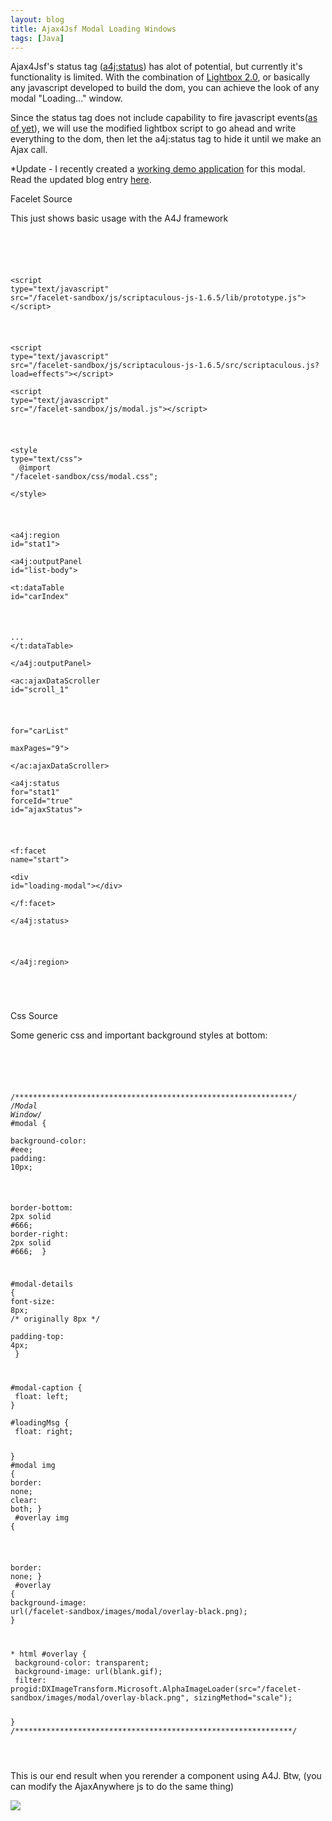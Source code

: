 ```yaml
---
layout: blog
title: Ajax4Jsf Modal Loading Windows
tags: [Java]
---
```


<p>Ajax4Jsf's status tag (<a href="https://ajax4jsf.dev.java.net/nonav/documentation/ajax-documentation/ch06s11.html">a4j:status</a>) has alot of potential, but currently it's functionality is limited. With the combination of <a href="http://www.huddletogether.com/projects/lightbox2/">Lightbox 2.0</a>, or basically any javascript developed to build the dom, you can achieve the look of any modal "Loading..." window.</p> 

<p>Since the status tag does not include capability to fire javascript events(<a href="https://ajax4jsf.dev.java.net/servlets/ReadMsg?list=users&msgNo=1893">as of yet</a>), we will use the modified lightbox script to go ahead and write everything to the dom, then let the a4j:status tag to hide it until we make an Ajax call.</p> 

<p>*Update - I recently created a <a href="http://code.google.com/p/seam-2-sandbox/">working demo application</a> for this modal. Read the updated blog entry <a href=" http://www.jroller.com/wesleyhales/entry/richfaces_loading_modal_with_a4j">here</a>.</p>

<p class="pTitle">Facelet Source</p> 
<p>This just shows basic usage with the A4J framework</p> 
<pre> 
<code> 

</a><a name="l26"> <span class="s1">&lt;</span><span class="s5">script </span><span class="s2">type=</span><span class="s4">"text/javascript" </span><span class="s2">src=</span><span class="s4">"/facelet-sandbox/js/scriptaculous-js-1.6.5/lib/prototype.js"</span><span class="s1">&gt;&lt;/</span><span class="s5">script</span><span class="s1">&gt;</span><span class="s3"> 

</span></a><a name="l27"> <span class="s1">&lt;</span><span class="s5">script </span><span class="s2">type=</span><span class="s4">"text/javascript" </span><span class="s2">src=</span><span class="s4">"/facelet-sandbox/js/scriptaculous-js-1.6.5/src/scriptaculous.js?load=effects"</span><span class="s1">&gt;&lt;/</span><span class="s5">script</span><span class="s1">&gt;</span><span class="s3"> 
</span></a><a name="l28"> <span class="s1">&lt;</span><span class="s5">script </span><span class="s2">type=</span><span class="s4">"text/javascript" </span><span class="s2">src=</span><span class="s4">"/facelet-sandbox/js/modal.js"</span><span class="s1">&gt;&lt;/</span><span class="s5">script</span><span class="s1">&gt;</span><span class="s3"> 

</span></a><a name="l29"> 
</a><a name="l30"> 
</a><a name="l31"> <span class="s1">&lt;</span><span class="s5">style </span><span class="s2">type=</span><span class="s4">"text/css"</span><span class="s1">&gt;</span><span class="s3"> 
</span></a><a name="l32"> 
</a><a name="l33"> <span class="s6">@import </span><span class="s7">"/facelet-sandbox/css/modal.css"</span><span class="s3">; 
</span></a><a name="l34"> 
</a><a name="l35"> <span class="s1">&lt;/</span><span class="s5">style</span><span class="s1">&gt;</span><span class="s3"> 

</span></a><a name="l36"> 
</a><a name="l37"> 
</a><a name="l38"> <span class="s1">&lt;</span><span class="s5">a4j:region </span><span class="s2">id=</span><span class="s4">"stat1"</span><span class="s1">&gt;</span><span class="s3"> 
</span></a><a name="l39"> 
</a><a name="l40"> <span class="s1">&lt;</span><span class="s5">a4j:outputPanel </span><span class="s2">id=</span><span class="s4">"list-body"</span><span class="s1">&gt;</span><span class="s3"> 
</span></a><a name="l41"> 
</a><a name="l42"> <span class="s1">&lt;</span><span class="s5">t:dataTable </span><span class="s2">id=</span><span class="s4">"carIndex"</span><span class="s1"> 

</span></a><a name="l43"> <span class="s8">...</span><span class="s3"> 
</span></a><a name="l44"> <span class="s1">&lt;/</span><span class="s5">t:dataTable</span><span class="s1">&gt;</span><span class="s3"> 
</span></a><a name="l45"> 
</a><a name="l46"> <span class="s1">&lt;/</span><span class="s5">a4j:outputPanel</span><span class="s1">&gt;</span><span class="s3"> 
</span></a><a name="l47"> 
</a><a name="l48"> <span class="s1">&lt;</span><span class="s5">ac:ajaxDataScroller </span><span class="s2">id=</span><span class="s4">"scroll_1"</span><span class="s1"> 

</span></a><a name="l49"> <span class="s2">for=</span><span class="s4">"carList"</span><span class="s1"> 
</span></a><a name="l50"> <span class="s2">maxPages=</span><span class="s4">"9"</span><span class="s1">&gt;</span><span class="s3"> 
</span></a><a name="l51"> <span class="s1">&lt;/</span><span class="s5">ac:ajaxDataScroller</span><span class="s1">&gt;</span><span class="s3"> 
</span></a><a name="l52"> 
</a><a name="l53"> <span class="s1">&lt;</span><span class="s5">a4j:status </span><span class="s2">for=</span><span class="s4">"stat1" </span><span class="s2">forceId=</span><span class="s4">"true" </span><span class="s2">id=</span><span class="s4">"ajaxStatus"</span><span class="s1">&gt;</span><span class="s3"> 

</span></a><a name="l54"> <span class="s1">&lt;</span><span class="s5">f:facet </span><span class="s2">name=</span><span class="s4">"start"</span><span class="s1">&gt;</span><span class="s3"> 
</span></a><a name="l55"> <span class="s1">&lt;</span><span class="s5">div </span><span class="s2">id=</span><span class="s4">"loading-modal"</span><span class="s1">&gt;&lt;/</span><span class="s5">div</span><span class="s1">&gt;</span><span class="s3"> 
</span></a><a name="l56"> <span class="s1">&lt;/</span><span class="s5">f:facet</span><span class="s1">&gt;</span><span class="s3"> 
</span></a><a name="l57"> <span class="s1">&lt;/</span><span class="s5">a4j:status</span><span class="s1">&gt;</span><span class="s3"> 

</span></a><a name="l58"> 
</a><a name="l59"> <span class="s1">&lt;/</span><span class="s5">a4j:region</span><span class="s1">&gt;</span><span class="s3"> 
</span></a><a name="l60"> 
</a><a name="l61"> 

</code> 
</pre> 

<p class="pTitle">Css Source</p> 
<p>Some generic css and important background styles at bottom:</p> 
<pre> 
<code> 

<a name="l1"><span class="s0"> 
<a name="l2"></span><span class="s1">/**************************************************************/</span><span class="s0"> 
<a name="l3"></span><span class="s1">/*Modal Window*/</span><span class="s0"> 
<a name="l4"> 
<a name="l5"></span><span class="s2">#modal </span><span class="s0">{ 
<a name="l6"> </span><span class="s3">background-color</span><span class="s0">: </span><span class="s2">#eee</span><span class="s0">; 
<a name="l7"> </span><span class="s3">padding</span><span class="s0">: </span><span class="s4">10</span><span class="s5">px</span><span class="s0">; 

<a name="l8"> </span><span class="s3">border-bottom</span><span class="s0">: </span><span class="s4">2</span><span class="s5">px solid </span><span class="s2">#666</span><span class="s0">; 
<a name="l9"> </span><span class="s3">border-right</span><span class="s0">: </span><span class="s4">2</span><span class="s5">px solid </span><span class="s2">#666</span><span class="s0">; 
<a name="l10"> } 
<a name="l11"> 

<a name="l12"></span><span class="s2">#modal-details </span><span class="s0">{ 
<a name="l13"> </span><span class="s3">font-size</span><span class="s0">: </span><span class="s4">8</span><span class="s5">px</span><span class="s0">; </span><span class="s1">/* originally 8px */</span><span class="s0"> 
<a name="l14"> </span><span class="s3">padding-top</span><span class="s0">: </span><span class="s4">4</span><span class="s5">px</span><span class="s0">; 
<a name="l15"> } 

<a name="l16"> 
<a name="l17"></span><span class="s2">#modal-caption </span><span class="s0">{ 
<a name="l18"> </span><span class="s3">float</span><span class="s0">: </span><span class="s3">left</span><span class="s0">; 
<a name="l19">} 
<a name="l20"> 
<a name="l21"></span><span class="s2">#loadingMsg </span><span class="s0">{ 
<a name="l22"> </span><span class="s3">float</span><span class="s0">: </span><span class="s3">right</span><span class="s0">; 

<a name="l23">} 
<a name="l24"> 
<a name="l25"></span><span class="s2">#modal img </span><span class="s0">{ 
<a name="l26"> </span><span class="s3">border</span><span class="s0">: </span><span class="s5">none</span><span class="s0">; 
<a name="l27"> </span><span class="s3">clear</span><span class="s0">: </span><span class="s5">both</span><span class="s0">; 
<a name="l28">} 
<a name="l29"> 
<a name="l30"></span><span class="s2">#overlay img </span><span class="s0">{ 

<a name="l31"> </span><span class="s3">border</span><span class="s0">: </span><span class="s5">none</span><span class="s0">; 
<a name="l32">} 
<a name="l33"> 
<a name="l34"></span><span class="s2">#overlay </span><span class="s0">{ 
<a name="l35"> </span><span class="s3">background-image</span><span class="s0">: </span><span class="s2">url</span><span class="s0">(</span><span class="s5">/facelet-sandbox/images/modal/overlay-black.png</span><span class="s0">); 
<a name="l36">} 

<a name="l37"> 
<a name="l38">* </span><span class="s2">html #overlay </span><span class="s0">{ 
<a name="l39"> </span><span class="s3">background-color</span><span class="s0">: </span><span class="s5">transparent</span><span class="s0">; 
<a name="l40"> </span><span class="s3">background-image</span><span class="s0">: </span><span class="s2">url</span><span class="s0">(</span><span class="s5">blank.gif</span><span class="s0">); 
<a name="l41"> </span><span class="s2">filter</span><span class="s0">: </span><span class="s2">progid</span><span class="s0">:</span><span class="s2">DXImageTransform</span><span class="s0">.</span><span class="s2">Microsoft</span><span class="s0">.</span><span class="s2">AlphaImageLoader</span><span class="s0">(</span><span class="s2">src</span><span class="s0">=</span><span class="s5">&quot;/facelet-sandbox/images/modal/overlay-black.png&quot;</span><span class="s0">, </span><span class="s2">sizingMethod</span><span class="s0">=</span><span class="s5">&quot;scale&quot;</span><span class="s0">); 

<a name="l42">} 
<a name="l43"> 
<a name="l44"></span><span class="s1">/**************************************************************/</span>

</code> 
</pre> 


<p>This is our end result when you rerender a component using A4J. Btw, (you can modify the AjaxAnywhere js to do the same thing)</p> 
<p> 
<a href="http://www.jroller.comsrc="/images/jroller/modal_large.gif"><img src="http://www.jroller.comsrc="/images/jroller/modal_small.gif"/></a></p>
